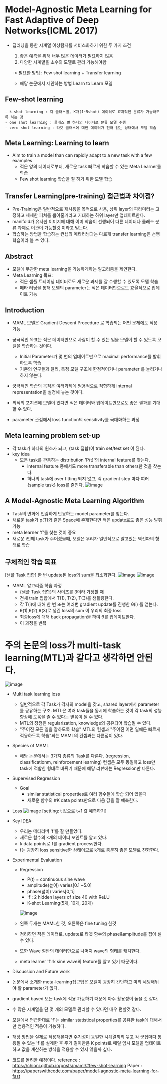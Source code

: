 # Model-Agnostic Meta Learning for Fast Adaptive of Deep Networks(ICML 2017)

- 딥러닝을 통한 시계열 이상탐지를 서비스화하기 위한 두 가지 조건
    1. 좋은 예측을 위해 너무 많은 데이터가 필요하지 않음
    2. 다양한 시계열을 소수의 모델로 관리 가능해야함

    -> 필요한 방법 :  Few shot learning + Transfer learning
    - 해당 논문에서 제안하는 방법 Learn to Learn 모델

## Few-shot learning
    - k-shot learning : 각 클래스별, K개(1~5shot) 데이터로 효과적인 분류가 가능하도록 하는 것
    - one shot learning : 클래스 별 하나의 데이터로 분류 모델 수행
    - zero shot learning : 타겟 클래스에 대한 데이터가 전혀 없는 상태에서 모델 학습

## Meta Learning: Learning to learn
- Aim to train a model than can rapidly adapt to a new task with a few examples
    - 적은 양의 데이터로부터, 새로운 task 빠르게 학습할 수 있는 Meta Learner를 학습
    - Few shot learning 학습을 잘 하기 위한 모델 학습

## Transfer Learning(pre-training) 접근법과 차이점?
- Pre-Training은 일반적으로 재사용을 목적으로 사용, 상위 layer의 파라미터는 고정하고 세세한 피쳐를 뽑아줄거라고 기대하는 하위 layer만 업데이트한다.
- manifold가 유사한 이미지에 대해 이미 학습이 선행되어 다른 데이터나 클래스 분류 과제로 이관이 가능할것 이라고 믿는다.
- 학습하는 방법을 학습하는 컨셉의 메타러닝과는 다르게 transfer learning은 선행학습이라 볼 수 있다.

## Abstract
- 모델에 무관한 meta learning을 가능하게하는 알고리즘을 제안한다.
- Meta Learning 목표:
    - 적은 샘플 트레이닝 데이터로도 새로운 과제를 잘 수행할 수 있도록 모델 학습
    - 메타 러닝을 통해 모델의 parameter는 적은 데이터만으로도 효율적으로 업데이트 가능

## Introduction
- MAML 모델은 Gradient Descent Procedure 로 학습되는 어떤 문제에도 적용 가능
- 궁극적인 목표는 적은 데이터만으로 사람이 할 수 있는 일을 모델이 할 수 있도록 모델을 학습하는 것이다.
    - Initial Parameter가 몇 번의 업데이트만으로 maximal performance를 발휘하도록 학습
    - 기존의 연구들과 달리, 특정 모델 구조에 한정적이거나 parameter 를 늘리거나 하지 않는다.

- 궁극적인 학습의 목적은 여러과제에 범용적으로 적합하게 internal representation을 설정해 놓는 것이다.
- 최적의 포지션에 모델이 있다면 적은 데이터와 업데이트만으로도 좋은 결과를 기대할 수 있다.
- parameter 관점에서 loss function의 sensitivity를 극대화하는 과정

## Meta learning problem set-up
- 각 task가 하나의 원소가 되고, {task 집합}이 train set/test set 이 된다.
- key idea
    - 모든 task를 관통하는 distribution 'P(t)'의 internal feature를 찾는다.
        - internal feature 중에서도 more transferable than others한 것을 찾는다.
        - 하나의 task에 over fitting 되지 않고, 각 gradient step 마다 여러 {sample task} loss를 줄인다.
        ![image](https://user-images.githubusercontent.com/93111772/183550929-8f767326-0fc1-4a09-80bd-fe41f065b8be.png)

## A Model-Agnostic Meta Learning Algorithm
- Task의 변화에 민감하게 반응하는 model parameter를 찾는다.
- 새로운 task가 p(T)와 같은 Space에 존재한다면 적은 update로도 좋은 성능 발휘 가능
- meta learner 'f'를 찾는 것이 중요
- 새로운 i번째 task가 주어졌을때, 모델은 우리가 일반적으로 알고있는 역전파의 형태로 학습

## 구체적인 학습 목표
[샘플 Task 집합] 한 번 update된 loss의 sum을 최소화한다.
![image](https://user-images.githubusercontent.com/93111772/183551392-611db051-4c22-4c5e-8313-588eea035211.png)
![image](https://user-images.githubusercontent.com/93111772/183551425-41da939e-b340-4a9d-986b-3ae782527d50.png)

- MAML 알고리즘 학습 과정
    - {샘플 Task 집합}의 사이즈를 3이라 가정할 때
    - 전체 train 집합에서 T(1), T(2), T(3)를 샘플링한다.
    - 각 T(i)에 대해 한 번 또는 여러번 gradient update를 진행한 θ(i) 를 얻는다.
    - θ(1),θ(2),θ(3)로 생긴 loss의 sum 이 우리의 최종 loss
    - 최종loss에 대해 back propagation을 하여 θ를 업데이트한다.
    - 이 과정을 반복

# 주의 논문의 loss가 multi-task learning(MTL)과 같다고 생각하면 안된다.
![image](https://user-images.githubusercontent.com/93111772/183551893-15d5fc58-559d-466e-a92a-4f70f101877e.png)

- Multi task learning loss
    - 일반적으로 각 Task가 각자의 model을 갖고, shared layer에서 parameter를 공유하는 구조. MTL은 여러 task들을 동시에 학습하는 것이 각 task의 성능 향상에 도움을 줄 수 있다는 믿음이 될 수 있다. 
    - MTL의 장점은 regularization, knowledge의 공유되어 학습될 수 있다.
    - "주어진 모든 일을 잘하도록 학습" MTL의 컨셉과 "주어진 어떤 일에든 빠르게 적응하도록 학습"되는 MAML의 컨셉과는 다른점이 있다.

- Species of MAML
    - 해당 논문에서는 3가지 종류의 Task를 다룬다. (regression, classificationm, reinforcement learning) 컨셉은 모두 동일하고 loss만 task에 적합한 형태로 바뀌기 때문에 해당 리뷰에는 Regression만 다룬다.

- Supervised Regression
    - Goal
        - similar statistical properties로 여러 함수들에 학습 되어 있을때
        - 새로운 함수의 #K data points만으로 다음 값을 잘 예측한다. 

- Loss
![image](https://user-images.githubusercontent.com/93111772/183552639-0c8f1d13-b800-4dc1-b82a-9996191c9557.png)
[setting: t 값으로 t+1 값 예측하기]

- Key IDEA:
    - 우리는 메타러버 'f'를 잘 만들었다.
    - 새로운 함수의 k개의 데이터 포인트를 알고 있다.
    - k data points로 f를 gradient process한다.
    - f는 굉장히 loss sensitive한 상태이므로 k개로 충분히 좋은 모델로 진화한다.

- Experimental Evaluation
    - Regression
        - P(t) = continuous sine wave
        - amplitude(높이) varies[0.1 ~5.0]
        - phase(넓이) varies[0,π]
        - 'f': 2 hidden layers of size 40 with ReLU
        - K-shot Learning(5개, 10개, 20개)

        ![image](https://user-images.githubusercontent.com/93111772/183553462-298efcdf-e73e-4d1a-9631-94fb0c17afe5.png)

    - 왼쪽 두개는 MAML한 것, 오른쪽은 fine tuning 한것
    - 정리하면 적은 데이터로, update로 타겟 함수의 phase&amplitude를 잡아 낼 수 있다.
    - 또한 Wave 절반의 데이터만으로 나머지 wave의 형태를 캐치한다.
    - meta learner 'f'rk sine wave의 feature를 알고 있기 때문이다.

- Discussion and Future work
- 논문에서 소개한 meta-learning접근법은 모델이 굉장히 간단하고 미리 세팅해둬야 할 parameter가 없다.
- gradient based 모든 task에 적용 가능하기 때문에 아주 활용성이 높을 것 같다.
- 수 많은 시계열을 단 몇 개의 모델로 관리할 수 있다면 매우 편할것 같다.
- 모델에서 언급한대로 'f'는 similar statistical properties를 공유한 task에 대해서만 범용적인 적용이 가능하다.
- 해당 방법을 실제로 적용해본다면 주기성이 동일한 시계열끼리 묶고 각 군집마다 통용될 수 있는 'f'를 설계한 후 주기 길이만큼 K points로 매일 임시 모델을 업데이트하고 값을 계산하는 방식을 적용할 수 있지 않을까 싶다.

- 코드를 돌려볼 예정이다.
reference : https://chioni.github.io/posts/maml/#few-shot-learning
Paper : https://paperswithcode.com/paper/model-agnostic-meta-learning-for-fast
